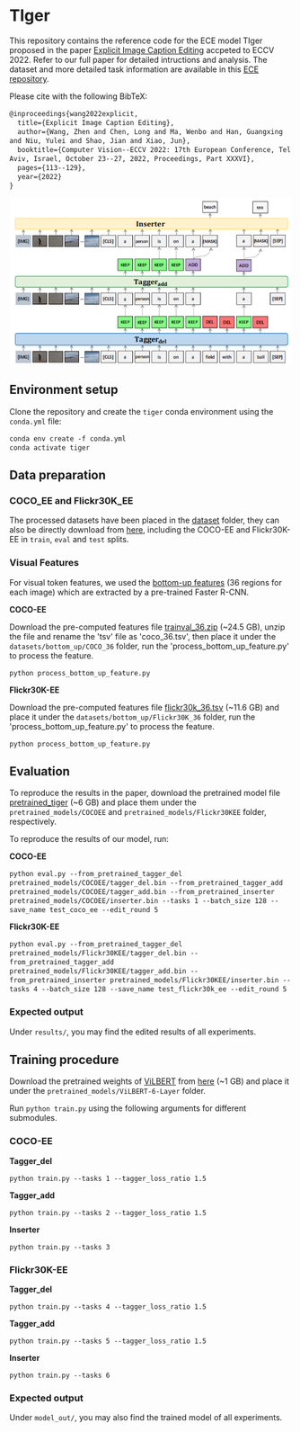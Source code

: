 # TIger
This repository contains the reference code for the ECE model TIger proposed in the paper [Explicit Image Caption Editing](https://arxiv.org/abs/2207.09625) accpeted to ECCV 2022. Refer to our full paper for detailed intructions and analysis. The dataset and more detailed task information are available in this [ECE repository](https://github.com/baaaad/ECE).

Please cite with the following BibTeX:

```
@inproceedings{wang2022explicit,
  title={Explicit Image Caption Editing},
  author={Wang, Zhen and Chen, Long and Ma, Wenbo and Han, Guangxing and Niu, Yulei and Shao, Jian and Xiao, Jun},
  booktitle={Computer Vision--ECCV 2022: 17th European Conference, Tel Aviv, Israel, October 23--27, 2022, Proceedings, Part XXXVI},
  pages={113--129},
  year={2022}
}
```
![model](images/TIger.png)


## Environment setup
Clone the repository and create the `tiger` conda environment using the `conda.yml` file:
```
conda env create -f conda.yml
conda activate tiger
```

## Data preparation
### COCO_EE and Flickr30K_EE
The processed datasets have been placed in the [dataset](https://github.com/baaaad/TIger/tree/main/datasets) folder, they can also be directly download from [here](https://drive.google.com/drive/folders/1nzIsGT4SC81aMcC48tCMWcqL77sgYrvT?usp=sharing), including the COCO-EE and Flickr30K-EE in `train`, `eval` and `test` splits.

### Visual Features
For visual token features, we used the [bottom-up features](https://openaccess.thecvf.com/content_cvpr_2018/papers/Anderson_Bottom-Up_and_Top-Down_CVPR_2018_paper.pdf) (36 regions for each image) which are extracted by a pre-trained Faster R-CNN. 

**COCO-EE**

Download the pre-computed features file [trainval_36.zip](https://storage.googleapis.com/up-down-attention/trainval_36.zip) (~24.5 GB), unzip the file and rename the 'tsv' file as 'coco_36.tsv', then place it under the `datasets/bottom_up/COCO_36` folder, run the 'process_bottom_up_feature.py' to process the feature.
```
python process_bottom_up_feature.py
```

**Flickr30K-EE**

Download the pre-computed features file [flickr30k_36.tsv](tbd) (~11.6 GB) and place it under the `datasets/bottom_up/Flickr30K_36` folder, run the 'process_bottom_up_feature.py' to process the feature.
```
python process_bottom_up_feature.py
```

## Evaluation
To reproduce the results in the paper, download the pretrained model file [pretrained_tiger](https://drive.google.com/drive/folders/100QngSuBt_uM3RY2VZ4oLeTVjVx3RUT7?usp=share_link) (~6 GB) and place them under the `pretrained_models/COCOEE` and `pretrained_models/Flickr30KEE` folder, respectively.

To reproduce the results of our model, run:

**COCO-EE**

```
python eval.py --from_pretrained_tagger_del pretrained_models/COCOEE/tagger_del.bin --from_pretrained_tagger_add pretrained_models/COCOEE/tagger_add.bin --from_pretrained_inserter pretrained_models/COCOEE/inserter.bin --tasks 1 --batch_size 128 --save_name test_coco_ee --edit_round 5
```

**Flickr30K-EE**

```
python eval.py --from_pretrained_tagger_del pretrained_models/Flickr30KEE/tagger_del.bin --from_pretrained_tagger_add pretrained_models/Flickr30KEE/tagger_add.bin --from_pretrained_inserter pretrained_models/Flickr30KEE/inserter.bin --tasks 4 --batch_size 128 --save_name test_flickr30k_ee --edit_round 5
```

### Expected output
Under `results/`, you may find the edited results of all experiments. 

## Training procedure
Download the pretrained weights of [ViLBERT](https://proceedings.neurips.cc/paper/2019/file/c74d97b01eae257e44aa9d5bade97baf-Paper.pdf) from [here](https://drive.google.com/drive/folders/100QngSuBt_uM3RY2VZ4oLeTVjVx3RUT7?usp=share_link) (~1 GB) and place it under the `pretrained_models/ViLBERT-6-Layer` folder.

Run `python train.py` using the following arguments for different submodules.

### COCO-EE

**Tagger_del**

```
python train.py --tasks 1 --tagger_loss_ratio 1.5
```

**Tagger_add**

```
python train.py --tasks 2 --tagger_loss_ratio 1.5
```

**Inserter**

```
python train.py --tasks 3
```

### Flickr30K-EE

**Tagger_del**

```
python train.py --tasks 4 --tagger_loss_ratio 1.5
```

**Tagger_add**

```
python train.py --tasks 5 --tagger_loss_ratio 1.5
```

**Inserter**

```
python train.py --tasks 6
```

### Expected output
Under `model_out/`, you may also find the trained model of all experiments. 
